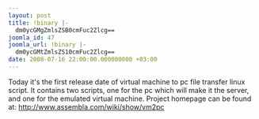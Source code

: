 ```yaml
---
layout: post
title: !binary |-
  dm0ycGMgZmlsZSB0cmFuc2Zlcg==
joomla_id: 47
joomla_url: !binary |-
  dm0ycGMtZmlsZS10cmFuc2Zlcg==
date: 2008-07-16 22:00:00.000000000 +03:00
---
```

<p>Today it's the first release date of virtual machine to pc file transfer linux script.  It contains two scripts, one for the pc which will make it the server, and one for the emulated virtual machine. Project homepage can be found at: <a href="http://www.assembla.com/wiki/show/vm2pc">http://www.assembla.com/wiki/show/vm2pc</a></p>
